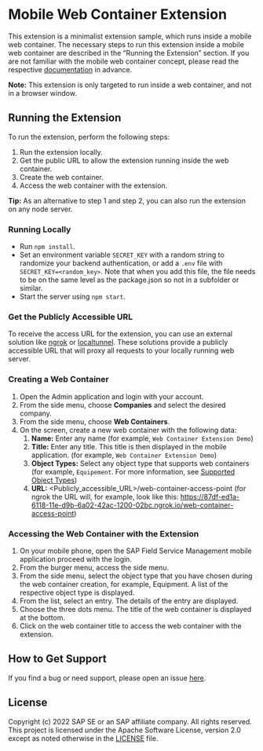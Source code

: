 # Mobile Web Container Extension

This extension is a minimalist extension sample, which runs inside a mobile web container. The necessary steps to run this extension inside a mobile web container are described in the “Running the Extension” section. If you are not familiar with the mobile web container concept, please read the respective [documentation](https://help.sap.com/docs/SAP_FIELD_SERVICE_MANAGEMENT/fsm_mobile/web-containers.html) in advance.

**Note:** This extension is only targeted to run inside a web container, and not in a browser window. 

## Running the Extension

To run the extension, perform the following steps: 
1. Run the extension locally. 
2. Get the public URL to allow the extension running inside the web container. 
3. Create the web container.
4. Access the web container with the extension.

**Tip:** As an alternative to step 1 and step 2, you can also run the extension on any node server. 

### Running Locally
- Run `npm install`.
- Set an environment variable `SECRET_KEY` with a random string to randomize your backend authentication, or add a `.env` file with `SECRET_KEY=<random_key>`. Note that when you add this file, the file needs to be on the same level as the package.json so not in a subfolder or similar.
- Start the server using `npm start`.

### Get the Publicly Accessible URL

To receive the access URL for the extension, you can use an external solution like [ngrok](https://ngrok.com/) or [localtunnel](https://github.com/localtunnel/localtunnel). These solutions provide a publicly accessible URL that will proxy all requests to your locally running web server.

### Creating a Web Container
1. Open the Admin application and login with your account.
2. From the side menu, choose **Companies** and select the desired company. 
3. From the side menu, choose **Web Containers**.
4. On the screen, create a new web container with the following data:
    1. **Name:** Enter any name (for example, `Web Container Extension Demo`)
    2. **Title:** Enter any title. This title is then displayed in the mobile application. (for example, `Web Container Extension Demo`)
    3. **Object Types:** Select any object type that supports web containers (for example, `Equipement`. For more information, see  [Supported Object Types](https://help.sap.com/docs/SAP_FIELD_SERVICE_MANAGEMENT/fsm_mobile/web-containers.html))
    4. **URL:** <Publicly_accessible_URL>/web-container-access-point (for ngrok the URL will, for example, look like this: https://87df-ed1a-6118-11e-d9b-6a02-42ac-1200-02bc.ngrok.io/web-container-access-point)

### Accessing the Web Container with the Extension
1. On your mobile phone, open the SAP Field Service Management mobile application proceed with the login.
2. From the burger menu, access the side menu. 
3. From the side menu, select the object type that you have chosen during the web container creation, for example, Equipment. A list of the respective object type is displayed. 
4. From the list, select an entry. 
The details of the entry are displayed. 
5. Choose the three dots menu. The title of the web container is displayed at the bottom.
6. Click on the web container title to access the web container with the extension.

## How to Get Support
If you find a bug or need support, please open an issue [here](https://github.com/SAP-samples/fsm-extension-sample/issues/new).

## License
Copyright (c) 2022 SAP SE or an SAP affiliate company. All rights reserved. This project is licensed under the Apache Software License, version 2.0 except as noted otherwise in the [LICENSE](./LICENSE) file.
